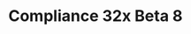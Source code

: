 ---
layout: post
title: Compliance 32x Beta 8
permalink: /compliance32x/B8
header-img: https://database.faithfulpack.net/images/website/posts/32x/B8.jpg

long_text: |
  Another weekend – Another beta! Will this ever end? Nobody knows! Instead of questioning it, why don't you accept your inevitable fate and play with the awesome new textures, like boats, rails and gravel? Oh and also, many bugs were fixed as usual :) We hope you enjoy the beta!

main_changelog: changelogs/compliance32

downloads:
  - Java 1.16.5:
      GitHub: https://github.com/Faithful-Resource-Pack/Faithful-Java-32x/releases/download/beta-8/Compliance-32x-Java-Beta-8.zip
      CurseForge: https://www.curseforge.com/minecraft/texture-packs/faithful-32x/download/3304087
  - Bedrock 1.16.220:
      GitHub: https://github.com/Faithful-Resource-Pack/Faithful-Bedrock-32x/releases/download/beta-8/Compliance-32x-Bedrock-Beta-8.mcpack
---